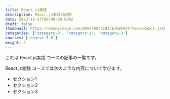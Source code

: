 ```yaml
---
title: React.js実践
description: React.js実践の説明
date: 2023-11-27T00:00:00.000Z
draft: false
thumbnail: https://dummyimage.com/600x400/3182CE/EBF8FF?text=React.js%E5%AE%9F%E8%B7%B5
categories: ['category-0', 'category-1', 'category-3']
courses: ['course-5-0']
weight: 4
---
```


これは React.js実践 コースの記事の一覧です。

  React.js実践 コースでは次のような内容について学びます。

  - セクション1
  - セクション2
  - セクション3